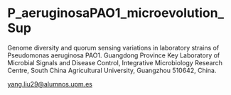 # P_aeruginosaPAO1_microevolution_Sup
Genome diversity and quorum sensing variations in laboratory strains of Pseudomonas aeruginosa PAO1.
Guangdong Province Key Laboratory of Microbial Signals and Disease Control, Integrative Microbiology Research Centre, South China Agricultural University, Guangzhou 510642, China.

yang.liu29@alumnos.upm.es

